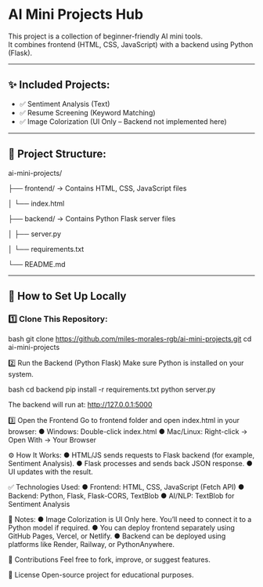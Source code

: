 
# AI Mini Projects Hub

This project is a collection of beginner-friendly AI mini tools.  
It combines frontend (HTML, CSS, JavaScript) with a backend using Python (Flask).

---

## ✨ Included Projects:
- ✅ Sentiment Analysis (Text)
- ✅ Resume Screening (Keyword Matching)
- ✅ Image Colorization (UI Only – Backend not implemented here)

---

## 📁 Project Structure:

ai-mini-projects/

├── frontend/ → Contains HTML, CSS, JavaScript files

│ └── index.html

├── backend/ → Contains Python Flask server files

│ ├── server.py

│ └── requirements.txt

└── README.md 

---

## 🚀 How to Set Up Locally

### 1️⃣ Clone This Repository:

bash
git clone https://github.com/miles-morales-rgb/ai-mini-projects.git
cd ai-mini-projects

2️⃣ Run the Backend (Python Flask)
Make sure Python is installed on your system.

bash
cd backend
pip install -r requirements.txt
python server.py

The backend will run at:
http://127.0.0.1:5000

3️⃣ Open the Frontend
Go to frontend folder and open index.html in your browser:
● Windows: Double-click index.html
● Mac/Linux: Right-click → Open With → Your Browser

⚙️ How It Works:
● HTML/JS sends requests to Flask backend (for example, Sentiment Analysis).
● Flask processes and sends back JSON response.
● UI updates with the result.

✅ Technologies Used:
● Frontend: HTML, CSS, JavaScript (Fetch API)
● Backend: Python, Flask, Flask-CORS, TextBlob
● AI/NLP: TextBlob for Sentiment Analysis

📢 Notes:
● Image Colorization is UI Only here. You’ll need to connect it to a Python model if required.
● You can deploy frontend separately using GitHub Pages, Vercel, or Netlify.
● Backend can be deployed using platforms like Render, Railway, or PythonAnywhere.

🤝 Contributions
Feel free to fork, improve, or suggest features.

📄 License 
Open-source project for educational purposes.
